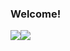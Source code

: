 ### Welcome!

![](https://github-readme-stats.vercel.app/api?username=joshissrsly&count_private=true&show_icons=true&theme=radical)![](https://github-readme-stats.vercel.app/api/top-langs/?username=joshissrsly&show_icons=true&theme=radical)
